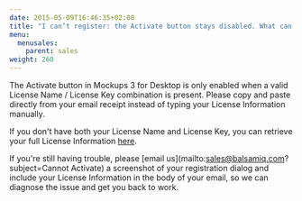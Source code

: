 ```yaml
---
date: 2015-05-09T16:46:35+02:00
title: "I can’t register: the Activate button stays disabled. What can I do?"
menu:
  menusales:
    parent: sales
weight: 260
---
```


The Activate button in Mockups 3 for Desktop is only enabled when a valid License Name / License Key combination is present. Please copy and paste directly from your email receipt instead of typing your License Information manually.

If you don't have both your License Name and License Key, you can retrieve your full License Information [here](https://balsamiq.com/buy/lostkey).

If you're still having trouble, please <span style="font-size: 14.0px;line-height: 1.4285715;"></span> [email us](mailto:sales@balsamiq.com?subject=Cannot Activate) a screenshot of your registration dialog and include your License Information in the body of your email, so we can diagnose the issue and get you back to work.